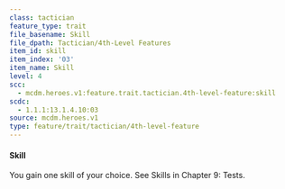 ```yaml
---
class: tactician
feature_type: trait
file_basename: Skill
file_dpath: Tactician/4th-Level Features
item_id: skill
item_index: '03'
item_name: Skill
level: 4
scc:
  - mcdm.heroes.v1:feature.trait.tactician.4th-level-feature:skill
scdc:
  - 1.1.1:13.1.4.10:03
source: mcdm.heroes.v1
type: feature/trait/tactician/4th-level-feature
---
```


#### Skill

You gain one skill of your choice. See Skills in Chapter 9: Tests.

